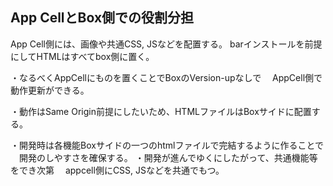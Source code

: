 ## App CellとBox側での役割分担

App Cell側には、画像や共通CSS, JSなどを配置する。
barインストールを前提にしてHTMLはすべてbox側に置く。

・なるべくAppCellにものを置くことでBoxのVersion-upなしで
　AppCell側で動作更新ができる。

・動作はSame Origin前提にしたいため、HTMLファイルはBoxサイドに配置する。

・開発時は各機能Boxサイドの一つのhtmlファイルで完結するように作ることで
　開発のしやすさを確保する。
・開発が進んでゆくにしたがって、共通機能等をでき次第
　appcell側にCSS, JSなどを共通でもつ。

